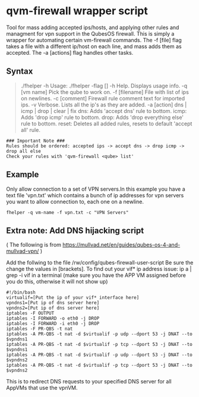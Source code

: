 # qvm-firewall wrapper script

Tool for mass adding accepted ips/hosts, and applying other rules and managment for vpn support in the QubesOS firewall. This is simply a wrapper for automating certain vm-firewall commands. The -f [file] flag takes a file with a different ip/host on each line, and mass adds them as accepted. The -a [actions] flag handles other tasks.

## Syntax
> ./fhelper -h
Usage: ./fhelper -flag []
  -h Help. Displays usage info.
  -q [vm name] Pick the qube to work on.
  -f [filename] File with list of ips on newlines.
  -c [comment] Firewall rule comment text for imported ips.
  -v Verbose. Lists all the ip's as they are added.
  -a [action] dns | icmp | drop | clear | fix
    dns: Adds 'accept dns' rule to bottom.
    icmp: Adds 'drop icmp' rule to bottom.
    drop: Adds 'drop everything else' rule to bottom.
    reset: Deletes all added rules, resets to default 'accept all' rule.

    ### Important Note ###
    Rules should be ordered: accepted ips -> accept dns -> drop icmp -> drop all else
    Check your rules with 'qvm-firewall <qube> list'

## Example
Only allow connection to a set of VPN servers.In this example you have a text file 'vpn.txt' which contains a bunch of ip addresses for vpn servers you want to allow connection to, each one on a newline.

```
fhelper -q vm-name -f vpn.txt -c "VPN Servers"
```

## Extra note: Add DNS hijacking script
( The following is from https://mullvad.net/en/guides/qubes-os-4-and-mullvad-vpn/ )

Add the follwing to the file /rw/config/qubes-firewall-user-script 
Be sure the change the values in [brackets]. To find out your vif* ip address issue:  ip a | grep -i vif in a terminal (make sure you have the APP VM assigned before you do this, otherwise it will not show up)

```
#!/bin/bash
virtualif=[Put the ip of your vif* interface here]
vpndns1=[Put ip of dns server here]
vpndns2=[Put ip of dns server here]
iptables -F OUTPUT
iptables -I FORWARD -o eth0 -j DROP
iptables -I FORWARD -i eth0 -j DROP
iptables -F PR-QBS -t nat
iptables -A PR-QBS -t nat -d $virtualif -p udp --dport 53 -j DNAT --to $vpndns1
iptables -A PR-QBS -t nat -d $virtualif -p tcp --dport 53 -j DNAT --to $vpndns1
iptables -A PR-QBS -t nat -d $virtualif -p udp --dport 53 -j DNAT --to $vpndns2
iptables -A PR-QBS -t nat -d $virtualif -p tcp --dport 53 -j DNAT --to $vpndns2
```

This is to redirect DNS requests to your specified DNS server for all AppVMs that use the vpnVM.
